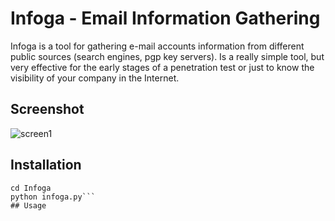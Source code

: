 # Infoga - Email Information Gathering
Infoga is a tool for gathering e-mail accounts information from different public sources (search engines, pgp key servers). Is a really simple tool, but very effective for the early stages of a penetration test or just to know the visibility of your company in the Internet.

## Screenshot
![screen1](https://i.imgur.com/2mQHewp.png)

## Installation
```git clone https://github.com/m4ll0k/Infoga.git
cd Infoga
python infoga.py```
## Usage

